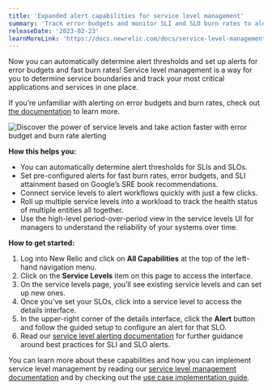 ```yaml
---
title: 'Expanded alert capabilities for service level management'
summary: 'Track error budgets and monitor SLI and SLO burn rates to alert on performance issues before they affect your customers.'
releaseDate: '2023-02-23'
learnMoreLink: 'https://docs.newrelic.com/docs/service-level-management/alerts-slm/'
---
```


Now you can automatically determine alert thresholds and set up alerts for error budgets and fast burn rates! Service level management is a way for you to determine service boundaries and track your most critical applications and services in one place.

If you’re unfamiliar with alerting on error budgets and burn rates, check out [the documentation](https://docs.newrelic.com/docs/service-level-management/alerts-slm/) to learn more.

![Discover the power of service levels and take action faster with error budget and burn rate alerting](/images/service_level_management_with_new_relic.webp 'A screenshot showing the service level management overview page.')

**How this helps you:**

- You can automatically determine alert thresholds for SLIs and SLOs.
- Set pre-configured alerts for fast burn rates, error budgets, and SLI attainment based on Google’s SRE book recommendations.
- Connect service levels to alert workflows quickly with just a few clicks.
- Roll up multiple service levels into a workload to track the health status of multiple entities all together.
- Use the high-level period-over-period view in the service levels UI for managers to understand the reliability of your systems over time.

**How to get started:**

1. Log into New Relic and click on **All Capabilities** at the top of the left-hand navigation menu.
2. Click on the **Service Levels** item on this page to access the interface.
3. On the service levels page, you’ll see existing service levels and can set up new ones.
4. Once you’ve set your SLOs, click into a service level to access the details interface.
5. In the upper-right corner of the details interface, click the **Alert** button and follow the guided setup to configure an alert for that SLO.
6. Read our [service level alerting documentation](https://docs.newrelic.com/docs/service-level-management/alerts-slm/) for further guidance around best practices for SLI and SLO alerts.

You can learn more about these capabilities and how you can implement service level management by reading our [service level management documentation](https://docs.newrelic.com/docs/service-level-management/intro-slm/) and by checking out the [use case implementation guide](https://docs.newrelic.com/docs/new-relic-solutions/observability-maturity/uptime-performance-reliability/optimize-slm-guide/).
